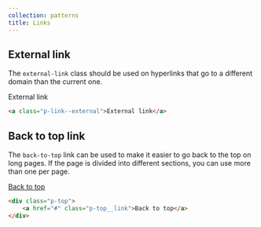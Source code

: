 ```yaml
---
collection: patterns
title: Links
---
```


## External link

The `external-link` class should be used on hyperlinks that go to a different domain than the current one.

<a class="p-link--external">External link</a>

```html
<a class="p-link--external">External link</a>
```

## Back to top link

The `back-to-top` link can be used to make it easier to go back to the top on long pages. If the page is divided into different sections, you can use more than one per page.

<div class="row">
    <div class="p-top">
        <a href="#" class="p-top__link">Back to top</a>
    </div>
</div>

```html
<div class="p-top">
    <a href="#" class="p-top__link">Back to top</a>
</div>
```
